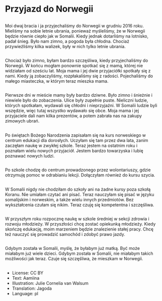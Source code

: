 # Przyjazd do Norwegii

##
Moi dwaj bracia i ja przyjechaliśmy do Norwegii w grudniu 2016 roku. Mieliśmy na sobie letnie ubrania, ponieważ myśleliśmy, że w Norwegii będzie równie ciepło jak w Somalii. Kiedy jednak dotarliśmy na lotnisko, padał śnieg. Było nam zimno, a pogoda była chłodna. Chociaż przywieźliśmy kilka walizek, były w nich tylko letnie ubrania.

##
Chociaż było zimno, byłam bardzo szczęśliwa, kiedy przyjechaliśmy do Norwegii. W końcu mogłam ponownie spotkać się z mamą, której nie widziałam od sześciu lat. Moja mama i jej dwie przyjaciółki spotkały się z nami. Kiedy ją zobaczyliśmy, rozpłakaliśmy się z radości. Pojechaliśmy do małego miasteczka, w którym teraz mieszka mama.

##
Pierwsze dni w mieście mamy były bardzo dziwne. Było zimno i śnieżnie i niewiele było do zobaczenia. Ulice były zupełnie puste. Nieliczni ludzie, których spotkałam, wydawali się chłodni i nieprzyjaźni. W Somalii ludzie byli wszędzie, więc tutaj wszystko wydawało się obce. Moja mama i jej przyjaciele dali nam kilka prezentów, a potem zabrała nas na zakupy zimowych ubrań.

##
Po świętach Bożego Narodzenia zapisałam się na kurs norweskiego w centrum edukacji dla dorosłych. Uczyłam się tam przez dwa lata, zanim zaczęłam naukę w zwykłej szkole. Teraz jestem na ostatnim roku i poznałam wielu nowych przyjaciół. Jestem bardzo towarzyska i lubię poznawać nowych ludzi.

##
Po szkole chodzę do centrum prowadzonego przez wolontariuszy, gdzie otrzymuję pomoc w odrabianiu lekcji. Dołączyłam również do kursu szycia.

##
W Somalii nigdy nie chodziłam do szkoły ani na żadne kursy poza szkołą Koranu. Nie umiałam czytać ani pisać. Teraz nauczyłam się pisać w języku somalijskim i norweskim, a także wielu innych przedmiotów. Bez wykształcenia czułam się nikim. Teraz czuję się kompetentna i szczęśliwa.

##
W przyszłym roku rozpocznę naukę w szkole średniej w sekcji zdrowia i rozwoju młodzieży. W przyszłości chcę zostać opiekunką młodzieży. Kiedy skończę edukację, moim marzeniem będzie znalezienie stałej pracy. Chcę też nauczyć się prowadzić samochód i zdobyć prawo jazdy.

##
Gdybym została w Somalii, myślę, że byłabym już matką. Być może miałabym już wiele dzieci. Gdybym została w Somalii, nie miałabym takich możliwości jak teraz. Czuje się szczęśliwa, że mieszkam w Norwegii.

##
* License: CC BY
* Text: Aamiina
* Illustration: Julie Cornelia van Walsum
* Translation: Jagoda
* Language: pl
